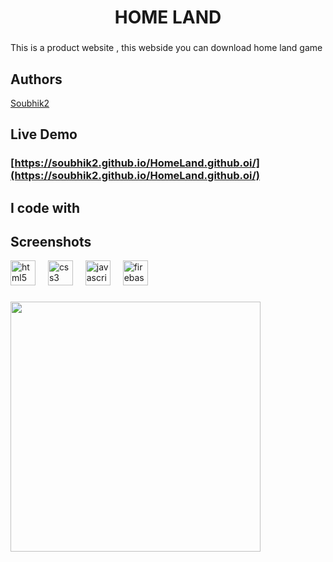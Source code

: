 <h1 align="center">HOME LAND</h1>

###

<p align="left">This is a product website , this webside you can download home land game</p>

### 
## Authors

[Soubhik2](https://github.com/Soubhik2/CORE-PHP)

## Live Demo
### [https://soubhik2.github.io/HomeLand.github.oi/](https://soubhik2.github.io/HomeLand.github.oi/)

<h2 align="left">I code with</h2>

## Screenshots
<div align="left">
  <img src="https://cdn.jsdelivr.net/gh/devicons/devicon/icons/html5/html5-original.svg" height="40" alt="html5 logo"  />
  <img width="12" />
  <img src="https://cdn.jsdelivr.net/gh/devicons/devicon/icons/css3/css3-original.svg" height="40" alt="css3 logo"  />
  <img width="12" />
  <img src="https://cdn.jsdelivr.net/gh/devicons/devicon/icons/javascript/javascript-original.svg" height="40" alt="javascript logo"  />
  <img width="12" />
  <img src="https://cdn.jsdelivr.net/gh/devicons/devicon/icons/firebase/firebase-plain.svg" height="40" alt="firebase logo"  />
</div>

###

<div align="left">
  <img height="400" src="https://firebasestorage.googleapis.com/v0/b/resume-website-9493c.appspot.com/o/files%2FScreenshot%20(420).png?alt=media&token=d7fc8db0-9bef-4df0-b4ab-e8b7e5d6daa0"  />
</div>

###
